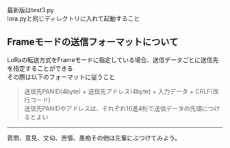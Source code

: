 ﻿最新版はtest3.py  
lora.pyと同じディレクトリに入れて起動すること  

Frameモードの送信フォーマットについて  
---

LoRaの転送方式をFrameモードに指定している場合、送信データごとに送信先を指定することができる  
その際は以下のフォーマットに従うこと  
>送信先PANID(4byte) + 送信先アドレス(4byte) + 入力データ + CRLF(改行コード)  
送信先PANIDやアドレスは、それぞれ16進4桁で送信データの先頭につけるとよい  

---

質問、意見、文句、苦情、愚痴その他は先輩にぶつけてみよう。